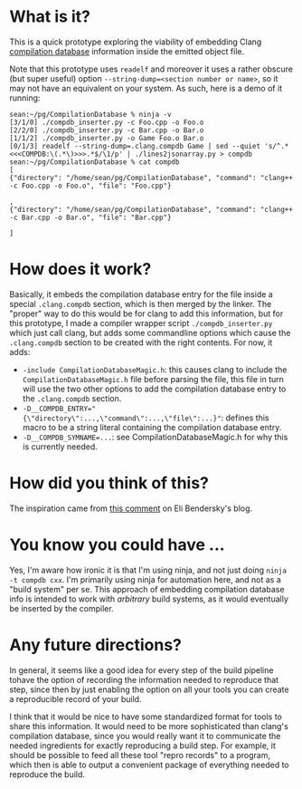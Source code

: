 # What is it?

This is a quick prototype exploring the viability of embedding Clang
[compilation database](http://clang.llvm.org/docs/JSONCompilationDatabase.html)
information inside the emitted object file.

Note that this prototype uses `readelf` and moreover it uses a rather obscure
(but super useful) option `--string-dump=<section number or name>`, so it may
not have an equivalent on your system. As such, here is a demo of it running:

```
sean:~/pg/CompilationDatabase % ninja -v
[3/1/0] ./compdb_inserter.py -c Foo.cpp -o Foo.o
[2/2/0] ./compdb_inserter.py -c Bar.cpp -o Bar.o
[1/1/2] ./compdb_inserter.py -o Game Foo.o Bar.o
[0/1/3] readelf --string-dump=.clang.compdb Game | sed --quiet 's/^.*<<<COMPDB:\(.*\)>>>.*$/\1/p' | ./lines2jsonarray.py > compdb
sean:~/pg/CompilationDatabase % cat compdb
[
{"directory": "/home/sean/pg/CompilationDatabase", "command": "clang++ -c Foo.cpp -o Foo.o", "file": "Foo.cpp"}

,
{"directory": "/home/sean/pg/CompilationDatabase", "command": "clang++ -c Bar.cpp -o Bar.o", "file": "Bar.cpp"}

]
```

# How does it work?

Basically, it embeds the compilation database entry for the file inside a
special `.clang.compdb` section, which is then merged by the linker. The
"proper" way to do this would be for clang to add this information, but for
this prototype, I made a compiler wrapper script `./compdb_inserter.py`
which just call clang, but adds some commandline options which cause the
`.clang.compdb` section to be created with the right contents. For now, it
adds:

- `-include CompilationDatabaseMagic.h`: this causes clang to include the
  `CompilationDatabaseMagic.h` file before parsing the file, this file in
  turn will use the two other options to add the compilation database entry
  to the `.clang.compdb` section.
- `-D__COMPDB_ENTRY="{\"directory\":...,\"command\":...,\"file\":...}"`:
  defines this macro to be a string literal containing the compilation
  database entry.
- `-D__COMPDB_SYMNAME=...`: see CompilationDatabaseMagic.h for why this is
  currently needed.

# How did you think of this?

The inspiration came from [this comment](http://eli.thegreenplace.net/2012/01/06/pyelftools-python-library-for-parsing-elf-and-dwarf/#comment-833399)
on Eli Bendersky's blog.

# You know you could have ...

Yes, I'm aware how ironic it is that I'm using ninja, and not just doing
`ninja -t compdb cxx`. I'm primarily using ninja for automation here, and not
as a "build system" per se. This approach of embedding compilation database
info is intended to work with *arbitrary* build systems, as it would eventually
be inserted by the compiler.

# Any future directions?

In general, it seems like a good idea for every step of the build pipeline
tohave the option of recording the information needed to reproduce that
step, since then by just enabling the option on all your tools you can
create a reproducible record of your build.

I think that it would be nice to have some standardized format for tools to
share this information. It would need to be more sophisticated than clang's
compilation database, since you would really want it to communicate the
needed ingredients for exactly reproducing a build step. For example, it
should be possible to feed all these tool "repro records" to a program,
which then is able to output a convenient package of everything needed to
reproduce the build.
